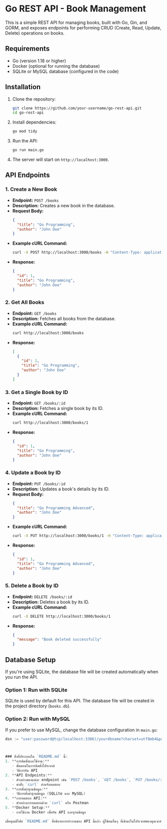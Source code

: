# Go REST API - Book Management

This is a simple REST API for managing books, built with Go, Gin, and GORM, and exposes endpoints for performing CRUD (Create, Read, Update, Delete) operations on books.

## Requirements

- Go (version 1.18 or higher)
- Docker (optional for running the database)
- SQLite or MySQL database (configured in the code)

## Installation

1. Clone the repository:
    ```bash
    git clone https://github.com/your-username/go-rest-api.git
    cd go-rest-api
    ```

2. Install dependencies:
    ```bash
    go mod tidy
    ```

3. Run the API:
    ```bash
    go run main.go
    ```

4. The server will start on `http://localhost:3000`.

## API Endpoints

### 1. Create a New Book
- **Endpoint:** `POST /books`
- **Description:** Creates a new book in the database.
- **Request Body:**
    ```json
    {
      "title": "Go Programming",
      "author": "John Doe"
    }
    ```
- **Example cURL Command:**
    ```bash
    curl -X POST http://localhost:3000/books -H "Content-Type: application/json" -d '{"title": "Go Programming", "author": "John Doe"}'
    ```
- **Response:**
    ```json
    {
      "id": 1,
      "title": "Go Programming",
      "author": "John Doe"
    }
    ```

### 2. Get All Books
- **Endpoint:** `GET /books`
- **Description:** Fetches all books from the database.
- **Example cURL Command:**
    ```bash
    curl http://localhost:3000/books
    ```
- **Response:**
    ```json
    [
      {
        "id": 1,
        "title": "Go Programming",
        "author": "John Doe"
      }
    ]
    ```

### 3. Get a Single Book by ID
- **Endpoint:** `GET /books/:id`
- **Description:** Fetches a single book by its ID.
- **Example cURL Command:**
    ```bash
    curl http://localhost:3000/books/1
    ```
- **Response:**
    ```json
    {
      "id": 1,
      "title": "Go Programming",
      "author": "John Doe"
    }
    ```

### 4. Update a Book by ID
- **Endpoint:** `PUT /books/:id`
- **Description:** Updates a book's details by its ID.
- **Request Body:**
    ```json
    {
      "title": "Go Programming Advanced",
      "author": "John Doe"
    }
    ```
- **Example cURL Command:**
    ```bash
    curl -X PUT http://localhost:3000/books/1 -H "Content-Type: application/json" -d '{"title": "Go Programming Advanced", "author": "John Doe"}'
    ```
- **Response:**
    ```json
    {
      "id": 1,
      "title": "Go Programming Advanced",
      "author": "John Doe"
    }
    ```

### 5. Delete a Book by ID
- **Endpoint:** `DELETE /books/:id`
- **Description:** Deletes a book by its ID.
- **Example cURL Command:**
    ```bash
    curl -X DELETE http://localhost:3000/books/1
    ```
- **Response:**
    ```json
    {
      "message": "Book deleted successfully"
    }
    ```

## Database Setup

If you're using SQLite, the database file will be created automatically when you run the API.

### Option 1: Run with SQLite
SQLite is used by default for this API. The database file will be created in the project directory (`books.db`).

### Option 2: Run with MySQL
If you prefer to use MySQL, change the database configuration in `main.go`:
```go
dsn := "user:password@tcp(localhost:3306)/yourdbname?charset=utf8mb4&parseTime=True&loc=Local"



### สิ่งที่ประกอบใน `README.md` นี้:
1. **การติดตั้งและใช้งาน:**
   - ขั้นตอนในการติดตั้งโปรเจกต์
   - วิธีการรัน API
2. **API Endpoints:**
   - ตัวอย่างของแต่ละ endpoint เช่น `POST /books`, `GET /books`, `PUT /books/:id`, `DELETE /books/:id`
   - คำสั่ง `curl` สำหรับทดสอบ
3. **การตั้งค่าฐานข้อมูล:**
   - วิธีการตั้งค่าฐานข้อมูล (SQLite และ MySQL)
4. **การทดสอบ API:**
   - ตัวอย่างการทดสอบด้วย `curl` หรือ Postman
5. **Docker Setup:**
   - การใช้งาน Docker เพื่อรัน API และฐานข้อมูล

เมื่อคุณมีไฟล์ `README.md` ที่อธิบายการทำงานของ API นี้แล้ว ผู้ใช้คนอื่นๆ ที่เข้ามาในโปรเจกต์ของคุณจะสามารถเข้าใจและใช้งาน API ได้อย่างง่ายดายครับ!

